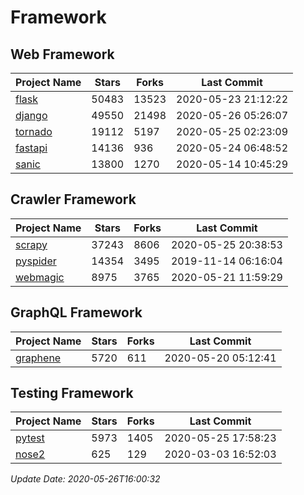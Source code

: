 # Framework

## Web Framework

| Project Name | Stars | Forks | Last Commit |
| ------------ | ----- | ----- | ----------- |
| [flask](https://github.com/pallets/flask) | 50483 | 13523 | 2020-05-23 21:12:22 |
| [django](https://github.com/django/django) | 49550 | 21498 | 2020-05-26 05:26:07 |
| [tornado](https://github.com/tornadoweb/tornado) | 19112 | 5197 | 2020-05-25 02:23:09 |
| [fastapi](https://github.com/tiangolo/fastapi) | 14136 | 936 | 2020-05-24 06:48:52 |
| [sanic](https://github.com/huge-success/sanic) | 13800 | 1270 | 2020-05-14 10:45:29 |

## Crawler Framework

| Project Name | Stars | Forks | Last Commit |
| ------------ | ----- | ----- | ----------- |
| [scrapy](https://github.com/scrapy/scrapy) | 37243 | 8606 | 2020-05-25 20:38:53 |
| [pyspider](https://github.com/binux/pyspider) | 14354 | 3495 | 2019-11-14 06:16:04 |
| [webmagic](https://github.com/code4craft/webmagic) | 8975 | 3765 | 2020-05-21 11:59:29 |

## GraphQL Framework

| Project Name | Stars | Forks | Last Commit |
| ------------ | ----- | ----- | ----------- |
| [graphene](https://github.com/graphql-python/graphene) | 5720 | 611 | 2020-05-20 05:12:41 |

## Testing Framework

| Project Name | Stars | Forks | Last Commit |
| ------------ | ----- | ----- | ----------- |
| [pytest](https://github.com/pytest-dev/pytest) | 5973 | 1405 | 2020-05-25 17:58:23 |
| [nose2](https://github.com/nose-devs/nose2) | 625 | 129 | 2020-03-03 16:52:03 |

*Update Date: 2020-05-26T16:00:32*